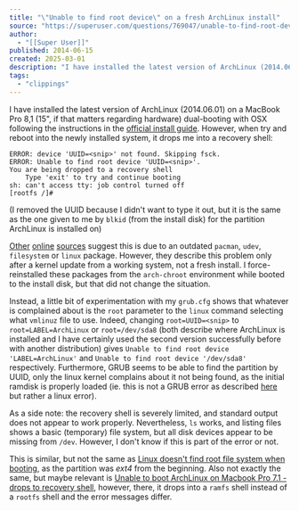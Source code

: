 ```yaml
---
title: "\"Unable to find root device\" on a fresh ArchLinux install"
source: "https://superuser.com/questions/769047/unable-to-find-root-device-on-a-fresh-archlinux-install"
author:
  - "[[Super User]]"
published: 2014-06-15
created: 2025-03-01
description: "I have installed the latest version of ArchLinux (2014.06.01) on a MacBook Pro 8,1 (15\", if that matters regarding hardware) dual-booting with OSX following the instructions in the official install..."
tags:
  - "clippings"
---
```

I have installed the latest version of ArchLinux (2014.06.01) on a MacBook Pro 8,1 (15", if that matters regarding hardware) dual-booting with OSX following the instructions in the [official install guide](https://wiki.archlinux.org/index.php/Installation_Guide). However, when try and reboot into the newly installed system, it drops me into a recovery shell:

```
ERROR: device 'UUID=<snip>' not found. Skipping fsck.
ERROR: Unable to find root device 'UUID=<snip>'.
You are being dropped to a recovery shell
    Type 'exit' to try and continue booting
sh: can't access tty: job control turned off
[rootfs /]# 
```

(I removed the UUID because I didn't want to type it out, but it is the same as the one given to me by `blkid` (from the install disk) for the partition ArchLinux is installed on)

[Other](https://bbs.archlinux.org/viewtopic.php?id=135288) [online](https://bbs.archlinux.org/viewtopic.php?pid=1311047) [sources](http://fanweiphysicist.blogspot.com.ar/2012/02/unable-to-find-root-device-archlinux.html) suggest this is due to an outdated `pacman`, `udev`, `filesystem` or `linux` package. However, they describe this problem only after a kernel update from a working system, not a fresh install. I force-reinstalled these packages from the `arch-chroot` environment while booted to the install disk, but that did not change the situation.

Instead, a little bit of experimentation with my `grub.cfg` shows that whatever is complained about is the `root` parameter to the `linux` command selecting what `vmlinuz` file to use. Indeed, changing `root=UUID=<snip>` to `root=LABEL=ArchLinux` or `root=/dev/sda8` (both describe where ArchLinux is installed and I have certainly used the second version successfully before with another distribution) gives `Unable to find root device 'LABEL=ArchLinux'` and `Unable to find root device '/dev/sda8'` respectively. Furthermore, GRUB seems to be able to find the partition by UUID, only the linux kernel complains about it not being found, as the initial ramdisk is properly loaded (ie. this is not a GRUB error as described [here](https://superuser.com/questions/359417/linux-installation-wont-boot-due-to-grub-no-such-device-error) but rather a linux error).

As a side note: the recovery shell is severely limited, and standard output does not appear to work properly. Nevertheless, `ls` works, and listing files shows a basic (temporary) file system, but all disk devices appear to be missing from `/dev`. However, I don't know if this is part of the error or not.

This is similar, but not the same as [Linux doesn't find root file system when booting](https://superuser.com/questions/759311/linux-doesnt-find-root-file-system-when-booting), as the partition was *ext4* from the beginning. Also not exactly the same, but maybe relevant is [Unable to boot ArchLinux on Macbook Pro 7.1 - drops to recovery shell](https://superuser.com/questions/318866/unable-to-boot-archlinux-on-macbook-pro-7-1-drops-to-recovery-shell), however, there, it drops into a `ramfs` shell instead of a `rootfs` shell and the error messages differ.
